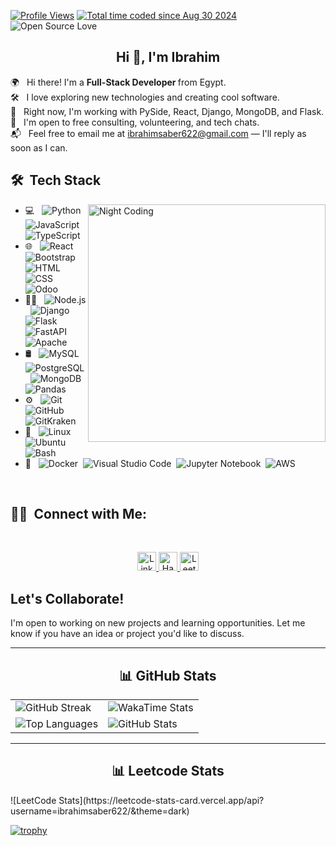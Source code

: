 [![Profile Views](https://komarev.com/ghpvc/?username=ibrahimsaber1&color=brightgreen)](https://github.com/ibrahimsaber1)
<a href="https://wakatime.com/@6f167b12-89c3-42b1-bc17-55bfeceb8662"><img src="https://wakatime.com/badge/user/6f167b12-89c3-42b1-bc17-55bfeceb8662.svg" alt="Total time coded since Aug 30 2024" /></a>
![Open Source Love](https://badges.frapsoft.com/os/v1/open-source.svg?v=103)
<h2 align="center">Hi 👋, I'm Ibrahim</h2>
<!-- <h2>👨🏻‍💻 &nbsp;About Me:</h2>  -->
🌍 &nbsp; Hi there! I'm a <b> Full-Stack Developer </b> from Egypt.<br>
🛠️ &nbsp; I love exploring new technologies and creating cool software.<br>
🚀 &nbsp; Right now, I'm working with PySide, React, Django, MongoDB, and Flask.<br>
🎯 &nbsp; I'm open to free consulting, volunteering, and tech chats.<br>
📬 &nbsp; Feel free to email me at <a href="mailto:ibrahimsaber622@gmail.com">ibrahimsaber622@gmail.com</a> — I'll reply as soon as I can.<br>
<!--📄 &nbsp;Please have a look at my [Résumé](https://www.ibra.com/resume.html) for more details about me. I'm open to feedback and suggestions!-->
<!-- <br> --> 
<h2>🛠 &nbsp;Tech Stack</h2>
<img alt="Night Coding" src="https://user-images.githubusercontent.com/74038190/225813708-98b745f2-7d22-48cf-9150-083f1b00d6c9.gif" align="right" width="380"/>
 
- 💻 &nbsp;
  ![Python](https://img.shields.io/badge/Python-000000?style=flat&logo=python&logoColor=white)&nbsp;
  ![JavaScript](https://img.shields.io/badge/JavaScript-000000?style=flat&logo=javascript&logoColor=white)&nbsp;
  ![TypeScript](https://img.shields.io/badge/TypeScript-000000?style=flat&logo=typescript&logoColor=white)&nbsp;
- 🌐 &nbsp;
  ![React](https://img.shields.io/badge/React-000000?style=flat&logo=react&logoColor=white)&nbsp;
  ![Bootstrap](https://img.shields.io/badge/Bootstrap-000000?style=flat&logo=bootstrap&logoColor=white)&nbsp;
  ![HTML](https://img.shields.io/badge/HTML-000000?style=flat&logo=html5&logoColor=white)&nbsp;
  ![CSS](https://img.shields.io/badge/CSS-000000?style=flat&logo=css3&logoColor=white)&nbsp;
  ![Odoo](https://img.shields.io/badge/Odoo-000000?style=flat&logo=odoo&logoColor=white)&nbsp;
- 👨‍💻 &nbsp;
  ![Node.js](https://img.shields.io/badge/Node.js-000000?style=flat&logo=node.js&logoColor=white)&nbsp;
  ![Django](https://img.shields.io/badge/Django-000000?style=flat&logo=django&logoColor=white)&nbsp;
  ![Flask](https://img.shields.io/badge/Flask-000000?style=flat&logo=flask&logoColor=white)&nbsp;
  ![FastAPI](https://img.shields.io/badge/FastAPI-000000?style=flat&logo=fastapi&logoColor=white)&nbsp;
  ![Apache](https://img.shields.io/badge/Apache-000000?style=flat&logo=apache&logoColor=white)&nbsp;
- 🛢 &nbsp;
  ![MySQL](https://img.shields.io/badge/MySQL-000000?style=flat&logo=mysql&logoColor=white)&nbsp;
  ![PostgreSQL](https://img.shields.io/badge/PostgreSQL-000000?style=flat&logo=postgresql&logoColor=white)&nbsp;
  ![MongoDB](https://img.shields.io/badge/MongoDB-000000?style=flat&logo=mongodb&logoColor=white)&nbsp;
  ![Pandas](https://img.shields.io/badge/Pandas-000000?style=flat&logo=pandas&logoColor=white)&nbsp;
- ⚙️ &nbsp;
  ![Git](https://img.shields.io/badge/Git-000000?style=flat&logo=git&logoColor=white)&nbsp;
  ![GitHub](https://img.shields.io/badge/GitHub-000000?style=flat&logo=github&logoColor=white)&nbsp;
  ![GitKraken](https://img.shields.io/badge/GitKraken-000000?style=flat&logo=gitkraken&logoColor=white)&nbsp;
- 🐧 &nbsp;
  ![Linux](https://img.shields.io/badge/Linux-000000?style=flat&logo=linux&logoColor=white)&nbsp;
  ![Ubuntu](https://img.shields.io/badge/Ubuntu-000000?style=flat&logo=ubuntu&logoColor=white)&nbsp;
  ![Bash](https://img.shields.io/badge/Bash-000000?style=flat&logo=gnu-bash&logoColor=white)&nbsp;
- 🔧 &nbsp;
  ![Docker](https://img.shields.io/badge/Docker-000000?style=flat&logo=docker&logoColor=white)&nbsp;
  ![Visual Studio Code](https://img.shields.io/badge/Visual_Studio_Code-000000?style=flat&logo=visual-studio-code&logoColor=white)&nbsp;
  ![Jupyter Notebook](https://img.shields.io/badge/Jupyter_Notebook-000000?style=flat&logo=jupyter&logoColor=white)&nbsp;
  ![AWS](https://img.shields.io/badge/AWS-000000?style=flat&logo=amazon-aws&logoColor=white)&nbsp;
<br>

<h2>🤝🏻 &nbsp;Connect with Me:</h2>
<br>
<p align="center">
  <a href="https://www.linkedin.com/in/ibrahim1saber/" target="blank">
    <img src="https://img.shields.io/badge/LinkedIn-000000?style=flat&logo=linkedin&logoColor=white" alt="LinkedIn" height="30" />
  </a>
<!--   <a href="https://www.instagram.com/ibrahimsabe.r/" target="blank">
    <img src="https://img.shields.io/badge/Instagram-000000?style=flat&logo=instagram&logoColor=white" alt="Instagram" height="30" />
  </a>
  <a href="https://www.facebook.com/ibrahim1saber/" target="blank">
    <img src="https://img.shields.io/badge/Facebook-000000?style=flat&logo=facebook&logoColor=white" alt="Facebook" height="30" />
  </a> -->
  <a href="https://www.hackerrank.com/profile/ibrahimsaber622" target="blank">
    <img src="https://img.shields.io/badge/Hackerrank-000000?style=flat&logo=hackerrank&logoColor=white" alt="Hackerrank" height="30" />
  </a>
  <a href="https://leetcode.com/u/ibrahimsaber622/" target="blank">
    <img src="https://img.shields.io/badge/LeetCode-000000?style=flat&logo=leetcode&logoColor=white" alt="LeetCode" height="30" />
  </a>
</p>
  
## Let's Collaborate!

I'm open to working on new projects and learning opportunities. Let me know if you have an idea or project you'd like to discuss.

--- 

<h2 align="center"> 📊 GitHub Stats </h2>

<table>
  <tr>
    <td>
      <img src="https://github-readme-streak-stats.herokuapp.com/?user=ibrahimsaber1&theme=dark" alt="GitHub Streak" />
<!--     [![GitHub Streak](https://streak-stats.demolab.com?user=ibrahimsaber1&theme=dark&date_format=j%20M%5B%20Y%5D)](https://git.io/streak-stats) --> 
    </td>
    <td>
      <img src="https://github-readme-stats.vercel.app/api/wakatime?username=ibrahimsaber1&layout=compact&theme=dark" alt="WakaTime Stats" />
    </td>
  </tr>
  <tr>
    <td>
      <img src="https://github-readme-stats.vercel.app/api/top-langs/?username=ibrahimsaber1&layout=compact&hide=html,CSS&theme=dark" alt="Top Languages" />
    </td>
    <td>
      <img src="https://github-readme-stats.vercel.app/api?username=ibrahimsaber1&show_icons=true&hide_title=true&theme=dark" alt="GitHub Stats" />
    </td>
  </tr>
</table>  

---
<h2 align="center"> 📊 Leetcode Stats </h2>
![LeetCode Stats](https://leetcode-stats-card.vercel.app/api?username=ibrahimsaber622/&theme=dark)

    
[![trophy](https://github-profile-trophy.vercel.app/?username=ibrahimsaber1&theme=onedark)](https://github.com/ibrahimsaber1/github-profile-trophy)

   
